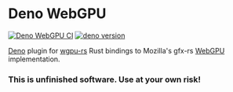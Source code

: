 # Deno WebGPU

[![Deno WebGPU CI](https://github.com/chances/deno-wgpu/workflows/Deno%20WebGPU%20CI/badge.svg)](https://github.com/chances/deno-wgpu/actions)
[![deno version](https://img.shields.io/badge/deno-0.38.0-success)](https://github.com/denoland/deno)

[Deno](https://github.com/denoland/deno) plugin for [wgpu-rs](https://github.com/gfx-rs/wgpu-rs) Rust bindings to Mozilla's gfx-rs [WebGPU](https://gpuweb.github.io/gpuweb/) implementation.

### **This is unfinished software. Use at your own risk!**
